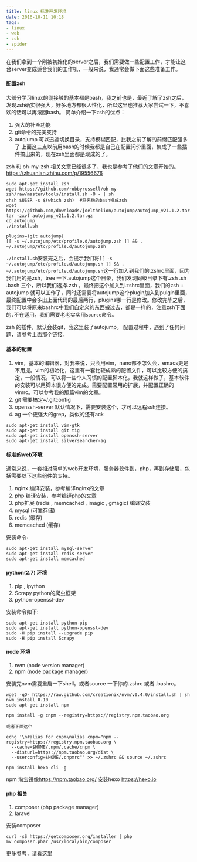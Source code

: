```yaml
---
title: linux 标准开发环境
date: 2016-10-11 10:18
tags:
- linux
- web
- zsh
- spider
---
```


在我们拿到一个刚被初始化的server之后，我们需要做一些配置工作，才能让这台server变成适合我们的工作机，一般来说，我通常会做下面这些准备工作。

#### 配置zsh
大部分学习linux的刚接触的基本都是bash，我之前也是，最近了解了zsh之后，发现zsh确实很强大，好多地方都很人性化，所以这里也推荐大家尝试一下，不喜欢的话可以再滚回bash。
简单介绍一下zsh的优点：
1. 强大的补全功能
2. git命令的完美支持
3. autojump 可以迅速切换目录，支持模糊匹配，比我之前了解的前缀匹配强多了
上面这三点以前用bash的时候我都是自己在配置问价里面，集成了一些插件搞出来的，现在zsh里面都是现成的了。

zsh 和 oh-my-zsh 相关文章已经很多了，我也是参考了他们的文章开始的。 https://zhuanlan.zhihu.com/p/19556676 

```shell
sudo apt-get install zsh
wget https://github.com/robbyrussell/oh-my-zsh/raw/master/tools/install.sh -O - | sh
chsh $USER -s $(which zsh)  #将系统的bash换成zsh
wget https://github.com/downloads/joelthelion/autojump/autojump_v21.1.2.tar.gz
tar -zxvf autojump_v21.1.2.tar.gz
cd autojump
./install.sh

plugins=(git autojump)
[[ -s ~/.autojump/etc/profile.d/autojump.zsh ]] && . ~/.autojump/etc/profile.d/autojump.zsh
```
`./install.sh`安装完之后，会提示我们将`[[ -s ~/.autojump/etc/profile.d/autojump.sh ]] && . ~/.autojump/etc/profile.d/autojump.sh`这一行加入到我们的.zshrc里面，因为我们用的是zsh，tree 一下.autojump这个目录，我们发现同级目录下有.zsh .sh .bash 三个，所以我们选择.zsh ，最终把这个加入到.zshrc里面，我们的zsh + autojump 就可以工作了，同时还需要将autojump这个plugin加入到pulgin里面，最终配置中会多出上面代码的最后两行，plugins哪一行是修改。修改完毕之后，我们可以将原来bashrc中我们自定义的东西搬过去，都是一样的，注意zsh下面的`.`不在适用，我们需要老老实实用`source`命令。 

zsh 的插件，默认会装git，我这里装了autojump。
配置过程中，遇到了任何问题，请参考上面那个链接。


#### 基本的配置

1. vim，基本的编辑器，对我来说，只会用vim，nano都不怎么会，emacs更是不用提。vim的初始化，这里有一套比较成熟的配置文件，可以比较方便的搞定，一般情况，可以将一些个人习惯的配置脚本化，我就这样做了，基本软件的安装可以用脚本很方便的完成。需要配置常用的扩展，并配置正确的vimrc。可以参考我的那篇vim的文章。
2. git 需要搞定~/.gitconfig
3. openssh-server 默认情况下，需要安装这个，才可以远程ssh连接。
4. ag 一个更强大的grep，类似的还有ack
```shell
sudo apt-get install vim-gtk
sudo apt-get install git tig
sudo apt-get install openssh-server
sudo apt-get install silversearcher-ag
```

#### 标准的web环境
通常来说，一套相对简单的web开发环境，服务器软件到，php，再到存储层，包括需要以下这些组件的支持。

1. nginx  编译安装，参考编译nginx的文章
2. php    编译安装，参考编译php的文章
3. php扩展 (redis , memcached , imagic , gmagic) 编译安装
4. mysql  (可靠存储)
5. redis  (缓存)
6. memcached  (缓存)

安装命令:

```shell
sudo apt-get install mysql-server
sudo apt-get install redis-server
sudo apt-get install memcached
```

#### python(2.7) 环境

1. pip , ipython
2. Scrapy  python的爬虫框架
3. python-openssl-dev

安装命令如下:
```shell
sudo apt-get install python-pip
sudo apt-get install python-openssl-dev
sudo -H pip install --upgrade pip
sudo -H pip install Scrapy
```

#### node 环境

1. nvm (node version manager)
2. npm (node package manager)

安装完nvm需要重启一下shell。或者source 一下你的.zshrc 或者 .bashrc。

```shell
wget -qO- https://raw.github.com/creationix/nvm/v0.4.0/install.sh | sh
nvm install 0.10
sudo apt-get install npm

npm install -g cnpm --registry=https://registry.npm.taobao.org

或者下面这个

echo '\n#alias for cnpm\nalias cnpm="npm --registry=https://registry.npm.taobao.org \
  --cache=$HOME/.npm/.cache/cnpm \
  --disturl=https://npm.taobao.org/dist \
  --userconfig=$HOME/.cnpmrc"' >> ~/.zshrc && source ~/.zshrc

npm install hexo-cli -g
```

npm 淘宝镜像<https://npm.taobao.org/>
安装hexo <https://hexo.io>

#### php 相关

1. composer (php package manager)
2. laravel

安装composer
```shell
curl -sS https://getcomposer.org/installer | php
mv composer.phar /usr/local/bin/composer
```
更多参考，请看[这里](https://segmentfault.com/a/1190000000353129)

